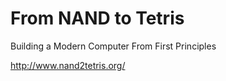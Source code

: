 From NAND to Tetris
====

Building a Modern Computer From First Principles

http://www.nand2tetris.org/
